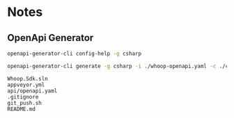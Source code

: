 ﻿# Notes 

## OpenApi Generator

```bash
openapi-generator-cli config-help -g csharp

openapi-generator-cli generate -g csharp -i ./whoop-openapi.yaml -c ./config.json -o ./Testing --global-property supportingFiles=false,apiTests=false,modelTests=false --dry-run 
```

```
Whoop.Sdk.sln
appveyor.yml
api/openapi.yaml
.gitignore
git_push.sh
README.md
```

